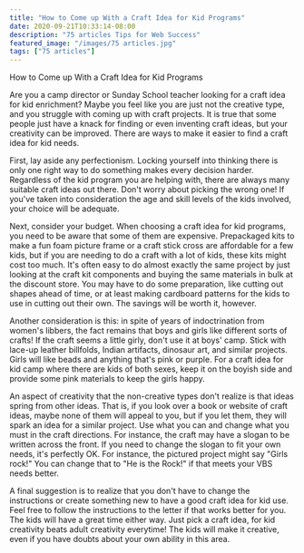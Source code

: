 ```yaml
---
title: "How to Come up With a Craft Idea for Kid Programs"
date: 2020-09-21T10:33:14-08:00
description: "75 articles Tips for Web Success"
featured_image: "/images/75 articles.jpg"
tags: ["75 articles"]
---
```


How to Come up With a Craft Idea for Kid Programs

Are you a camp director or Sunday School teacher looking for a craft idea for kid enrichment?  Maybe you feel like you are just not the creative type, and you struggle with coming up with craft projects.  It is true that some people just have a knack for finding or even inventing craft ideas, but your creativity can be improved.  There are ways to make it easier to find a craft idea for kid needs.

First, lay aside any perfectionism.  Locking yourself into thinking there is only one right way to do something makes every decision harder.  Regardless of the kid program you are helping with, there are always many suitable craft ideas out there.  Don't worry about picking the wrong one!  If you've taken into consideration the age and skill levels of the kids involved, your choice will be adequate.

Next, consider your budget.  When choosing a craft idea for kid programs, you need to be aware that some of them are expensive.  Prepackaged kits to make a fun foam picture frame or a craft stick cross are affordable for a few kids, but if you are needing to do a craft with a lot of kids, these kits might cost too much.  It's often easy to do almost exactly the same project by just looking at the craft kit components and buying the same materials in bulk at the discount store.  You may have to do some preparation, like cutting out shapes ahead of time, or at least making cardboard patterns for the kids to use in cutting out their own.  The savings will be worth it, however.

Another consideration is this:  in spite of years of indoctrination from women's libbers, the fact remains that boys and girls like different sorts of crafts!  If the craft seems a little girly, don't use it at boys' camp.  Stick with lace-up leather billfolds, Indian artifacts, dinosaur art, and similar projects.  Girls will like beads and anything that's pink or purple.  For a craft idea for kid camp where there are kids of both sexes, keep it on the boyish side and provide some pink materials to keep the girls happy.

An aspect of creativity that the non-creative types don't realize is that ideas spring from other ideas.  That is, if you look over a book or website of craft ideas, maybe none of them will appeal to you, but if you let them, they will spark an idea for a similar project.  Use what you can and change what you must in the craft directions.  For instance, the craft may have a slogan to be written across the front.  If you need to change the slogan to fit your own needs, it's perfectly OK.  For instance, the pictured project might say "Girls rock!"  You can change that to "He is the Rock!" if that meets your VBS needs better.

A final suggestion is to realize that you don't have to change the instructions or create something new to have a good craft idea for kid use.  Feel free to follow the instructions to the letter if that works better for you.  The kids will have a great time either way.  Just pick a craft idea, for kid creativity beats adult creativity everytime!  The kids will make it creative, even if you have doubts about your own ability in this area.




